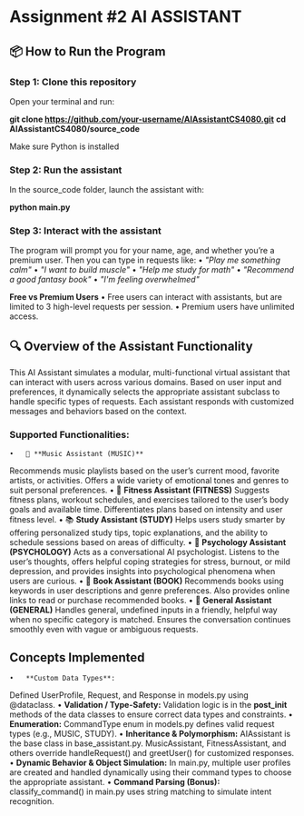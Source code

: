 # Assignment #2 AI ASSISTANT

## 📦 How to Run the Program

### Step 1: Clone this repository
Open your terminal and run:

**git clone https://github.com/your-username/AIAssistantCS4080.git**
**cd AIAssistantCS4080/source_code**

Make sure Python is installed

### Step 2: Run the assistant
In the source_code folder, launch the assistant with:

**python main.py**

### Step 3: Interact with the assistant
The program will prompt you for your name, age, and whether you’re a premium user.
Then you can type in requests like:
	•	_"Play me something calm"_
	•	_"I want to build muscle"_
	•	_"Help me study for math"_
	•	_"Recommend a good fantasy book"_
	•	_"I'm feeling overwhelmed"_

**Free vs Premium Users**
	•	Free users can interact with assistants, but are limited to 3 high-level requests per session.
	•	Premium users have unlimited access.

## 🔍 Overview of the Assistant Functionality

This AI Assistant simulates a modular, multi-functional virtual assistant that can interact with users across various domains. Based on user input and preferences, it dynamically selects the appropriate assistant subclass to handle specific types of requests. Each assistant responds with customized messages and behaviors based on the context.

### Supported Functionalities:
	•	🎵 **Music Assistant (MUSIC)**
Recommends music playlists based on the user’s current mood, favorite artists, or activities. Offers a wide variety of emotional tones and genres to suit personal preferences.
	•	💪 **Fitness Assistant (FITNESS)**
Suggests fitness plans, workout schedules, and exercises tailored to the user’s body goals and available time. Differentiates plans based on intensity and user fitness level.
	•	📚 **Study Assistant (STUDY)**
Helps users study smarter by offering personalized study tips, topic explanations, and the ability to schedule sessions based on areas of difficulty.
	•	🧠 **Psychology Assistant (PSYCHOLOGY)**
Acts as a conversational AI psychologist. Listens to the user’s thoughts, offers helpful coping strategies for stress, burnout, or mild depression, and provides insights into psychological phenomena when users are curious.
	•	📖 **Book Assistant (BOOK)**
Recommends books using keywords in user descriptions and genre preferences. Also provides online links to read or purchase recommended books.
	•	💬 **General Assistant (GENERAL)**
Handles general, undefined inputs in a friendly, helpful way when no specific category is matched. Ensures the conversation continues smoothly even with vague or ambiguous requests.

## Concepts Implemented
	•	**Custom Data Types**:
Defined UserProfile, Request, and Response in models.py using @dataclass.
	•	**Validation / Type-Safety:**
Validation logic is in the __post_init__ methods of the data classes to ensure correct data types and constraints.
	•	**Enumeration:**
CommandType enum in models.py defines valid request types (e.g., MUSIC, STUDY).
	•	**Inheritance & Polymorphism:**
AIAssistant is the base class in base_assistant.py.
MusicAssistant, FitnessAssistant, and others override handleRequest() and greetUser() for customized responses.
	•	**Dynamic Behavior & Object Simulation:**
In main.py, multiple user profiles are created and handled dynamically using their command types to choose the appropriate assistant.
	•	**Command Parsing (Bonus):**
classify_command() in main.py uses string matching to simulate intent recognition.
